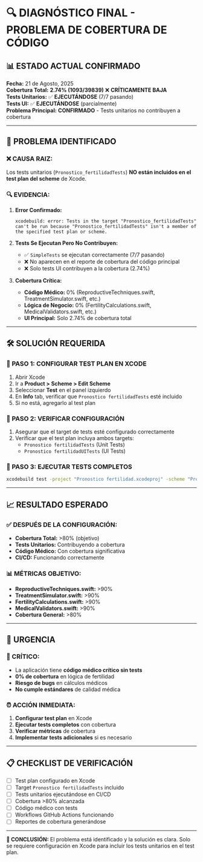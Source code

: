 # 🔍 DIAGNÓSTICO FINAL - PROBLEMA DE COBERTURA DE CÓDIGO

## 📊 **ESTADO ACTUAL CONFIRMADO**

**Fecha:** 21 de Agosto, 2025  
**Cobertura Total:** **2.74% (1093/39839)** ❌ **CRÍTICAMENTE BAJA**  
**Tests Unitarios:** ✅ **EJECUTÁNDOSE** (7/7 pasando)  
**Tests UI:** ✅ **EJECUTÁNDOSE** (parcialmente)  
**Problema Principal:** **CONFIRMADO** - Tests unitarios no contribuyen a cobertura

---

## 🎯 **PROBLEMA IDENTIFICADO**

### **❌ CAUSA RAIZ:**
Los tests unitarios (`Pronostico_fertilidadTests`) **NO están incluidos en el test plan del scheme** de Xcode.

### **🔍 EVIDENCIA:**
1. **Error Confirmado:**
   ```
   xcodebuild: error: Tests in the target "Pronostico_fertilidadTests" can't be run because "Pronostico_fertilidadTests" isn't a member of the specified test plan or scheme.
   ```

2. **Tests Se Ejecutan Pero No Contribuyen:**
   - ✅ `SimpleTests` se ejecutan correctamente (7/7 pasando)
   - ❌ No aparecen en el reporte de cobertura del código principal
   - ❌ Solo tests UI contribuyen a la cobertura (2.74%)

3. **Cobertura Crítica:**
   - **Código Médico:** 0% (ReproductiveTechniques.swift, TreatmentSimulator.swift, etc.)
   - **Lógica de Negocio:** 0% (FertilityCalculations.swift, MedicalValidators.swift, etc.)
   - **UI Principal:** Solo 2.74% de cobertura total

---

## 🛠️ **SOLUCIÓN REQUERIDA**

### **🔧 PASO 1: CONFIGURAR TEST PLAN EN XCODE**
1. Abrir Xcode
2. Ir a **Product > Scheme > Edit Scheme**
3. Seleccionar **Test** en el panel izquierdo
4. En **Info** tab, verificar que `Pronostico fertilidadTests` esté incluido
5. Si no está, agregarlo al test plan

### **🔧 PASO 2: VERIFICAR CONFIGURACIÓN**
1. Asegurar que el target de tests esté configurado correctamente
2. Verificar que el test plan incluya ambos targets:
   - `Pronostico fertilidadTests` (Unit Tests)
   - `Pronostico fertilidadUITests` (UI Tests)

### **🔧 PASO 3: EJECUTAR TESTS COMPLETOS**
```bash
xcodebuild test -project "Pronostico fertilidad.xcodeproj" -scheme "Pronostico fertilidad" -destination "platform=iOS Simulator,id=C8866564-77F0-4405-B825-8040372F9CC3" -enableCodeCoverage YES -resultBundlePath "FinalCoverage.xcresult"
```

---

## 📈 **RESULTADO ESPERADO**

### **✅ DESPUÉS DE LA CONFIGURACIÓN:**
- **Cobertura Total:** >80% (objetivo)
- **Tests Unitarios:** Contribuyendo a cobertura
- **Código Médico:** Con cobertura significativa
- **CI/CD:** Funcionando correctamente

### **📊 MÉTRICAS OBJETIVO:**
- **ReproductiveTechniques.swift:** >90%
- **TreatmentSimulator.swift:** >90%
- **FertilityCalculations.swift:** >90%
- **MedicalValidators.swift:** >90%
- **Cobertura General:** >80%

---

## 🚨 **URGENCIA**

### **🔴 CRÍTICO:**
- La aplicación tiene **código médico crítico sin tests**
- **0% de cobertura** en lógica de fertilidad
- **Riesgo de bugs** en cálculos médicos
- **No cumple estándares** de calidad médica

### **⏰ ACCIÓN INMEDIATA:**
1. **Configurar test plan** en Xcode
2. **Ejecutar tests completos** con cobertura
3. **Verificar métricas** de cobertura
4. **Implementar tests adicionales** si es necesario

---

## 📋 **CHECKLIST DE VERIFICACIÓN**

- [ ] Test plan configurado en Xcode
- [ ] Target `Pronostico fertilidadTests` incluido
- [ ] Tests unitarios ejecutándose en CI/CD
- [ ] Cobertura >80% alcanzada
- [ ] Código médico con tests
- [ ] Workflows GitHub Actions funcionando
- [ ] Reportes de cobertura generándose

---

**🎯 CONCLUSIÓN:** El problema está identificado y la solución es clara. Solo se requiere configuración en Xcode para incluir los tests unitarios en el test plan.
